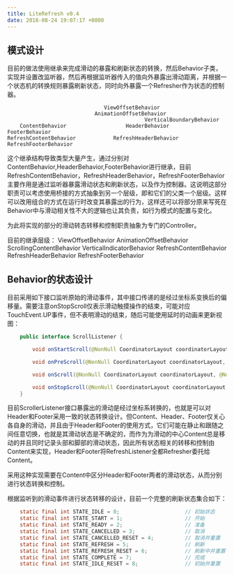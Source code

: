 ```yaml
---
title: LiteRefresh v0.4
date: 2018-08-24 19:07:17 +0800
---
```

## 模式设计
目前的做法使用继承来完成滑动的暴露和刷新状态的转换，然后Behavior子类，实现并设置改监听器，然后再根据监听器传入的值向外暴露出滑动距离，并根据一个状态机的转换规则暴露刷新状态，同时向外暴露一个Refresher作为状态的控制器。

                                   ViewOffsetBehavior
                                AnimationOffsetBehavior
                                                VerticalBoundaryBehavior
        ContentBehavior                   HeaderBehavior            FooterBehavior
    RefreshContentBehavior            RefreshHeaderBehavior      RefreshFooterBehavior

这个继承结构导致类型大量产生，通过分别对ContentBehavior,HeaderBehavior,FooterBehavior进行继承，目前RefreshContentBehavior，RefreshHeaderBehavior，RefreshFooterBehavior主要作用是通过监听器暴露滑动状态和刷新状态，以及作为控制器。这说明这部分职责可以考虑使用桥接的方式抽象到另一个层级，即和它们的父类一个层级。这样可以改用组合的方式在运行时改变其暴露出的行为，这样还可以将部分原来写死在Behavior中与滑动相关性不大的逻辑也让其负责，如行为模式的配置与变化。

为此将实现的部分的滑动转态转移和控制职责抽象为专门的Controller。

目前的继承层级：
                                    ViewOffsetBehavior
                                AnimationOffsetBehavior
    ScrollingContentBehavior                    VerticalIndicatorBehavior
RefreshContentBehavior              RefreshHeaderBehavior           RefreshFooterBehavior


## Behavior的状态设计
目前采用如下接口监听原始的滑动事件，其中接口传递的是经过坐标系变换后的偏移量。需要注意onStopScroll仅表示滑动触摸操作的结束，可能对应TouchEvent.UP事件，但不表明滑动的结束，随后可能使用延时的动画来更新视图：
```java
    public interface ScrollListener {

        void onStartScroll(@NonNull CoordinatorLayout coordinatorLayout, @NonNull View child, int max, boolean isTouch);

        void onPreScroll(@NonNull CoordinatorLayout coordinatorLayout, @NonNull View child, int current, int max, boolean isTouch);

        void onScroll(@NonNull CoordinatorLayout coordinatorLayout, @NonNull View child, int current, int delta, int max, boolean isTouch);

        void onStopScroll(@NonNull CoordinatorLayout coordinatorLayout, @NonNull View child, int current, int max, boolean isTouch);
    }
```

目前ScrollerListener接口暴露出的滑动是经过坐标系转换的，也就是可以对Header和Footer采用一致的状态转换设计。但Content、Header、Footer仅关心各自身的滑动，并且由于Header和Footer的使用方式，它们可能在静止和跟随之间任意切换，也就是其滑动状态是不确定的，而作为为滑动的中心Content总是移动的并且同时记录头部和脚部的滑动状态，因此所有状态相关的转移和控制由Content来实现，Header和Footer将RefreshListener全都Refresher委托给Content。

采用这种实现需要在Content中区分Header和Footer两者的滑动状态，从而分别进行状态转换和控制。

根据监听到的滑动事件进行状态转移的设计，目前一个完整的刷新状态集合如下：
```java
    static final int STATE_IDLE = 0;                     // 初始状态
    static final int STATE_START = 1;                    // 开始
    static final int STATE_READY = 2;                    // 准备
    static final int STATE_CANCELLED = 3;                // 取消
    static final int STATE_CANCELLED_RESET = 4;          // 取消并重置
    static final int STATE_REFRESH = 5;                  // 刷新
    static final int STATE_REFRESH_RESET = 6;            // 刷新中并重置
    static final int STATE_COMPLETE = 7;                 // 完成
    static final int STATE_IDLE_RESET = 8;               // 初始并重置
```